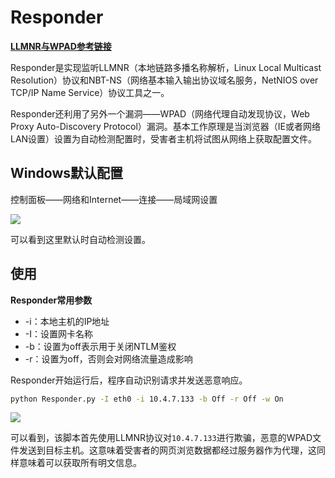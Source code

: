 # Responder

[**LLMNR与WPAD参考链接**](https://github.com/liuhuan086/Sharpen/blob/main/04_%E7%90%86%E8%AE%BA%E7%9F%A5%E8%AF%86/01%20LLMNR%E4%B8%8EWPAD%E5%8D%8F%E8%AE%AE.md)

Responder是实现监听LLMNR（本地链路多播名称解析，Linux Local Multicast Resolution）协议和NBT-NS（网络基本输入输出协议域名服务，NetNIOS over TCP/IP Name Service）协议工具之一。

Responder还利用了另外一个漏洞——WPAD（网络代理自动发现协议，Web Proxy Auto-Discovery Protocol）漏洞。基本工作原理是当浏览器（IE或者网络LAN设置）设置为自动检测配置时，受害者主机将试图从网络上获取配置文件。

## Windows默认配置

控制面板——网络和Internet——连接——局域网设置

![](https://borinboy.oss-cn-shanghai.aliyuncs.com/xntz/20210823162412.png)

可以看到这里默认时自动检测设置。

## 使用

**Responder常用参数**

* -i：本地主机的IP地址
* -I：设置网卡名称
* -b：设置为off表示用于关闭NTLM鉴权
* -r：设置为off，否则会对网络流量造成影响

Responder开始运行后，程序自动识别请求并发送恶意响应。

```bash
python Responder.py -I eth0 -i 10.4.7.133 -b Off -r Off -w On
```

![](https://borinboy.oss-cn-shanghai.aliyuncs.com/xntz/20210823180704.png)

可以看到，该脚本首先使用LLMNR协议对`10.4.7.133`进行欺骗，恶意的WPAD文件发送到目标主机。这意味着受害者的网页浏览数据都经过服务器作为代理，这同样意味着可以获取所有明文信息。

